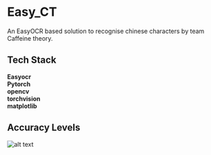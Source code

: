 
# Easy_CT

An EasyOCR based solution to recognise chinese characters by team Caffeine theory.


## Tech Stack

**Easyocr**\
**Pytorch**\
**opencv**\
**torchvision**\
**matplotlib**


## Accuracy Levels

![alt text](https://github.com/harshmehta14/Easy_CT/blob/main/images/fig1.png?raw=true)

